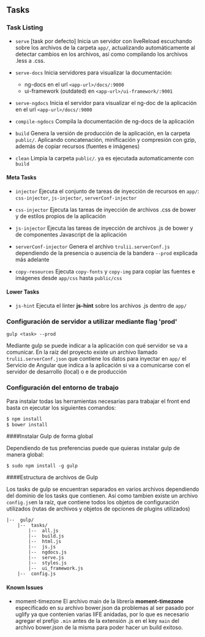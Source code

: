 

## Tasks

### Task Listing

- `serve` [task por defecto]
Inicia un servidor con liveReload escuchando sobre los archivos de la carpeta `app/`, actualizando automáticamente al detectar cambios en los archivos, así como compilando los archivos .less a .css.

- `serve-docs`
Inicia servidores para visualizar la documentación:
	- ng-docs en el url `<app-url>/docs/:9000` 
	- ui-framework (outdated) en `<app-url>/ui-framework/:9001`

- `serve-ngdocs`
Inicia el servidor para visualizar el ng-doc de la aplicación en el url `<app-url>/docs/:9000`

- `compile-ngdocs`
Compila la documentación de ng-docs de la aplicación

- `build`
Genera la versión de producción de la aplicación, en la carpeta `public/`. Aplicando concatenación, minificación y compresión con gzip, además de copiar recursos (fuentes e imágenes)

 - `clean`
Limpia la carpeta `public/`. ya es ejecutada automaticamente con `build`

#### Meta Tasks

- `injector`
Ejecuta el conjunto de tareas de inyección de recursos en `app/`: `css-injector`, `js-injector`, `serverConf-injector`

- `css-injector`
Ejecuta las tareas de inyección de archivos .css de bower y de estilos propios de la aplicación

- `js-injector`
Ejecuta las tareas de inyección de archivos .js de bower y de componentes Javascript de la aplicación

- `serverConf-injector`
Genera el archivo `trulii.serverConf.js` dependiendo de la presencia o ausencia de la bandera `--prod` explicada más adelante

- `copy-resources`
Ejecuta `copy-fonts` y `copy-img` para copiar las fuentes e imágenes desde `app/css` hasta `public/css`

#### Lower Tasks

- `js-hint`
Ejecuta el linter **js-hint** sobre los archivos .js dentro de `app/`

### Configuración de servidor a utilizar mediante flag 'prod'

`gulp <task> --prod`

Mediante gulp se puede indicar a la aplicación con qué servidor se va a comunicar.
En la raíz del proyecto existe un archivo llamado `trulii.serverConf.json` que contiene los datos para inyectar en `app/` el Servicio de Angular que indica a la aplicación si va a comunicarse con el servidor de desarrollo (local) o e de producción

### Configuración del entorno de trabajo

Para instalar todas las herramientas necesarias para trabajar el front end basta cn ejecutar los siguientes comandos:
``` bash
$ npm install
$ bower install
```

####Instalar Gulp de forma global

Dependiendo de tus preferencias puede que quieras instalar gulp de manera global:

```
$ sudo npm install -g gulp
```
 
####Estructura de archivos de Gulp

Los tasks de gulp se encuentran separados en varios archivos dependiendo del dominio de los tasks que contienen. Así como tambien existe un archivo `config.js`en la raíz, que contiene todos los objetos de configuración utilizados (rutas de archivos  y objetos de opciones de plugins utilizados)

```
|--  gulp/
	|--  tasks/
		|--  all.js
		|--  build.js
		|--  html.js
		|--  js.js
		|--  ngdocs.js
		|--  serve.js
		|--  styles.js
		|--  ui_framework.js
	|--  config.js
```

#### Known Issues

- moment-timezone
El archivo main de la librería **moment-timezone** especificado en su archivo bower.json da problemas al ser pasado por uglify ya que contenien varias IIFE anidadas, por lo que es necesario agregar el prefijo `.min` antes de la extensión .js en el key `main` del archivo bower.json de la misma para poder hacer un build exitoso.
